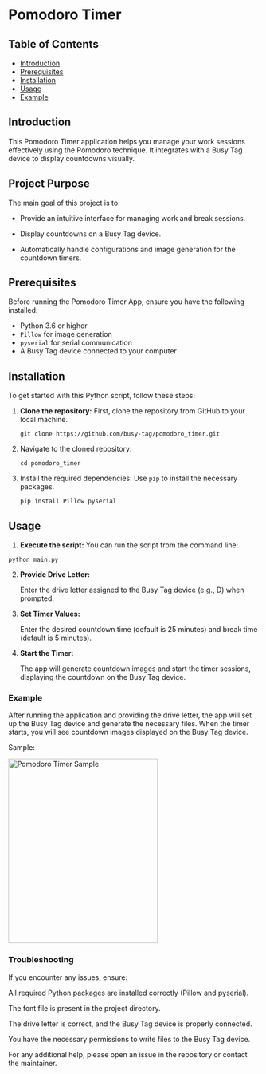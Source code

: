 # Pomodoro Timer
## Table of Contents

- [Introduction](#introduction)
- [Prerequisites](#prerequisites)
- [Installation](#installation)
- [Usage](#usage)
- [Example](#example)

## Introduction

This Pomodoro Timer application helps you manage your work sessions effectively using the Pomodoro technique. It integrates with a Busy Tag device to display countdowns visually.

## Project Purpose

The main goal of this project is to:
	
- Provide an intuitive interface for managing work and break sessions.

- Display countdowns on a Busy Tag device.

- Automatically handle configurations and image generation for the countdown timers.

## Prerequisites

Before running the Pomodoro Timer App, ensure you have the following installed:

- Python 3.6 or higher
- `Pillow` for image generation
- `pyserial` for serial communication
- A Busy Tag device connected to your computer

## Installation
 
  To get started with this Python script, follow these steps:

1. **Clone the repository:**
   First, clone the repository from GitHub to your local machine.
   ```
   git clone https://github.com/busy-tag/pomodoro_timer.git
2. Navigate to the cloned repository:

	```
	cd pomodoro_timer
	```
3. Install the required dependencies:
	Use `pip` to install the necessary packages.
	
	```
	pip install Pillow pyserial
	```

## Usage
1. **Execute the script:**
You can run the script from the command line:
```
python main.py
```
         
2. **Provide Drive Letter:**

	Enter the drive letter assigned to the Busy Tag device (e.g., D) when prompted.
	
3. **Set Timer Values:**
	
	Enter the desired countdown time (default is 25 minutes) and break time (default is 5 minutes).
	
4. **Start the Timer:** 

   The app will generate countdown images and start the timer sessions, displaying the countdown on the Busy Tag device.

### Example

After running the application and providing the drive letter, the app will set up the Busy Tag device and generate the necessary files. When the timer starts, you will see countdown images displayed on the Busy Tag device.

 Sample:
 
<img src="/pomodoro_sample.png" alt="Pomodoro Timer Sample" width="300" height="370"/>

### Troubleshooting

If you encounter any issues, ensure:

All required Python packages are installed correctly (Pillow and pyserial).

The font file is present in the project directory.

The drive letter is correct, and the Busy Tag device is properly connected.

You have the necessary permissions to write files to the Busy Tag device.

For any additional help, please open an issue in the repository or contact the maintainer.
